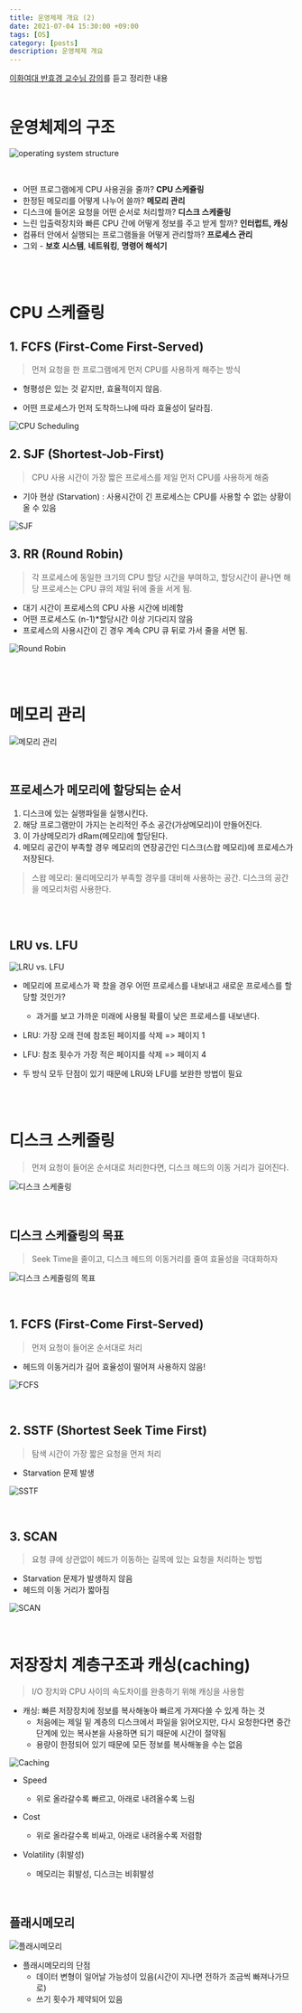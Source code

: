 ```yaml
---
title: 운영체제 개요 (2)
date: 2021-07-04 15:30:00 +09:00
tags: [OS]
category: [posts]
description: 운영체제 개요
---
```


[이화여대 반효경 교수님 강의](http://www.kocw.net/home/search/kemView.do?kemId=1226304)를 듣고 정리한 내용
<br><br>

# 운영체제의 구조

![operating system structure](https://user-images.githubusercontent.com/60416981/150637630-75b6017c-63bf-4570-9240-73a347160af7.png)


<br>

- 어떤 프로그램에게 CPU 사용권을 줄까? **CPU 스케쥴링**
- 한정된 메모리를 어떻게 나누어 쓸까? **메모리 관리**
- 디스크에 들어온 요청을 어떤 순서로 처리할까? **디스크 스케줄링**
- 느린 입출력장치와 빠른 CPU 간에 어떻게 정보를 주고 받게 할까? **인터럽트, 캐싱**
- 컴퓨터 안에서 실행되는 프로그램들을 어떻게 관리할까? **프로세스 관리**
- 그외 - **보호 시스템**, **네트워킹**, **명령어 해석기**

<br><br>

# CPU 스케쥴링

## 1. FCFS (First-Come First-Served)

  > 먼저 요청을 한 프로그램에게 먼저 CPU를 사용하게 해주는 방식

  - 형평성은 있는 것 같지만, 효율적이지 않음.

  - 어떤 프로세스가 먼저 도착하느냐에 따라 효율성이 달라짐.<br>
    

  ![CPU Scheduling](https://user-images.githubusercontent.com/60416981/150637685-780fad9b-b67d-46c1-9802-eb1d6da3fcf4.png)



## 2. SJF (Shortest-Job-First)

  > CPU 사용 시간이 가장 짧은 프로세스를 제일 먼저 CPU를 사용하게 해줌

  - 기아 현상 (Starvation) : 사용시간이 긴 프로세스는 CPU를 사용할 수 없는 상황이 올 수 있음<br>

  

  ![SJF](https://user-images.githubusercontent.com/60416981/150637721-10e46419-303c-4df8-8a95-d22cf3e95986.png)



## 3. RR (Round Robin)

  >각 프로세스에 동일한 크기의 CPU 할당 시간을 부여하고, 할당시간이 끝나면 해당 프로세스는 CPU 큐의 제일 뒤에 줄을 서게 됨.

  - 대기 시간이 프로세스의 CPU 사용 시간에 비례함
  - 어떤 프로세스도 (n-1)*할당시간 이상 기다리지 않음
  - 프로세스의 사용시간이 긴 경우 계속 CPU 큐 뒤로 가서 줄을 서면 됨.<br>

  ![Round Robin](https://user-images.githubusercontent.com/60416981/150637734-e53d36bf-98f2-4c24-ad32-8516de3b3664.png)


<br><br>


# 메모리 관리

![메모리 관리](https://user-images.githubusercontent.com/60416981/150637754-1c86bccb-3807-4040-9c47-3e2561f8d26a.png)


<br>

## 프로세스가 메모리에 할당되는 순서

1. 디스크에 있는 실행파일을 실행시킨다.
2. 해당 프로그램만이 가지는 논리적인 주소 공간(가상메모리)이 만들어진다.
3. 이 가상메모리가 dRam(메모리)에 할당된다.
4. 메모리 공간이 부족할 경우 메모리의 연장공간인 디스크(스왑 메모리)에 프로세스가 저장된다.



> 스왑 메모리:  물리메모리가 부족할 경우를 대비해 사용하는 공간. 디스크의 공간을 메모리처럼 사용한다.

<br><br>

## LRU vs. LFU

![LRU vs. LFU](https://user-images.githubusercontent.com/60416981/150640327-0de6e161-5b61-4a7d-847c-1b9114e7d62c.png)

- 메모리에 프로세스가 꽉 찼을 경우 어떤 프로세스를 내보내고 새로운 프로세스를 할당할 것인가?
  - 과거를 보고 가까운 미래에 사용될 확률이 낮은 프로세스를 내보낸다.

- LRU: 가장 오래 전에 참조된 페이지를 삭제 => 페이지 1
- LFU: 참조 횟수가 가장 적은 페이지를 삭제 => 페이지 4
- 두 방식 모두 단점이 있기 때문에 LRU와 LFU를 보완한 방법이 필요

<br><br>


# 디스크 스케줄링

> 먼저 요청이 들어온 순서대로 처리한다면, 디스크 헤드의 이동 거리가 길어진다.

![디스크 스케줄링](https://user-images.githubusercontent.com/60416981/150640332-15f610ca-a85a-47a6-aad9-16efbf0c55cc.png)

<br>

## 디스크 스케쥴링의 목표

> Seek Time을 줄이고, 디스크 헤드의 이동거리를 줄여 효율성을 극대화하자

![디스크 스케줄링의 목표](https://user-images.githubusercontent.com/60416981/150640345-5a7623c0-e687-4f56-ba8c-949fb3268b81.png)

<br>

## 1. FCFS (First-Come First-Served)

> 먼저 요청이 들어온 순서대로 처리

- 헤드의 이동거리가 길어 효율성이 떨어져 사용하지 않음!

![FCFS](https://user-images.githubusercontent.com/60416981/150640362-c1ed23d8-14fc-44ff-b926-17c71402eacc.png)

<br>

## 2. SSTF (Shortest Seek Time First)

>  탐색 시간이 가장 짧은 요청을 먼저 처리

- Starvation 문제 발생

![SSTF](https://user-images.githubusercontent.com/60416981/150640370-d508cab8-91d4-4eba-a707-7286e58718ff.png)



<br>

## 3. SCAN

> 요청 큐에 상관없이 헤드가 이동하는 길목에 있는 요청을 처리하는 방법

- Starvation 문제가 발생하지 않음
- 헤드의 이동 거리가 짧아짐

![SCAN](https://user-images.githubusercontent.com/60416981/150640376-17a2b67e-b574-410f-95b1-0093f04c944d.png)



<br>

# 저장장치 계층구조과 캐싱(caching)

> I/O 장치와 CPU 사이의 속도차이를 완충하기 위해 캐싱을 사용함

- 캐싱: 빠른 저장장치에 정보를 복사해놓아 빠르게 가져다쓸 수 있게 하는 것
  - 처음에는 제일 밑 계층의 디스크에서  파일을 읽어오지만, 다시 요청한다면 중간 단계에 있는 복사본을 사용하면 되기 때문에 시간이 절약됨
  - 용량이 한정되어 있기 때문에 모든 정보를 복사해놓을 수는 없음

![Caching](https://user-images.githubusercontent.com/60416981/150640407-2d34f7f2-0baa-403f-869d-7131aa5da6d5.png)

- Speed
  - 위로 올라갈수록 빠르고, 아래로 내려올수록 느림

- Cost
  - 위로 올라갈수록 비싸고, 아래로 내려올수록 저렴함

- Volatility (휘발성)
  - 메모리는 휘발성, 디스크는 비휘발성


<br>


## 플래시메모리

![플래시메모리](https://user-images.githubusercontent.com/60416981/150640418-fbc7188e-4f4c-428c-979b-de60f3d59b72.png)

- 플래시메모리의 단점
  - 데이터 변형이 일어날 가능성이 있음(시간이 지나면 전하가 조금씩 빠져나가므로)
  - 쓰기 횟수가 제약되어 있음

